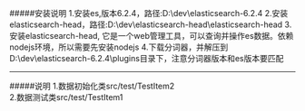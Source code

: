 #####安装说明
1.安装es,版本6.2.4，路径:D:\dev\elasticsearch-6.2.4
2.安装elasticsearch-head，路径:D:\dev\elasticsearch-head\elasticsearch-head
3.安装elasticsearch-head, 它是一个web管理工具，可以查询并操作es数据。依赖nodejs环境，所以需要先安装nodejs
4.下载分词器，并解压到D:\dev\elasticsearch-6.2.4\plugins目录下，注意分词器版本和es版本要匹配
****
#####说明
1.数据初始化类src/test/TestItem2  
2.数据测试类src/test/TestItem1  
